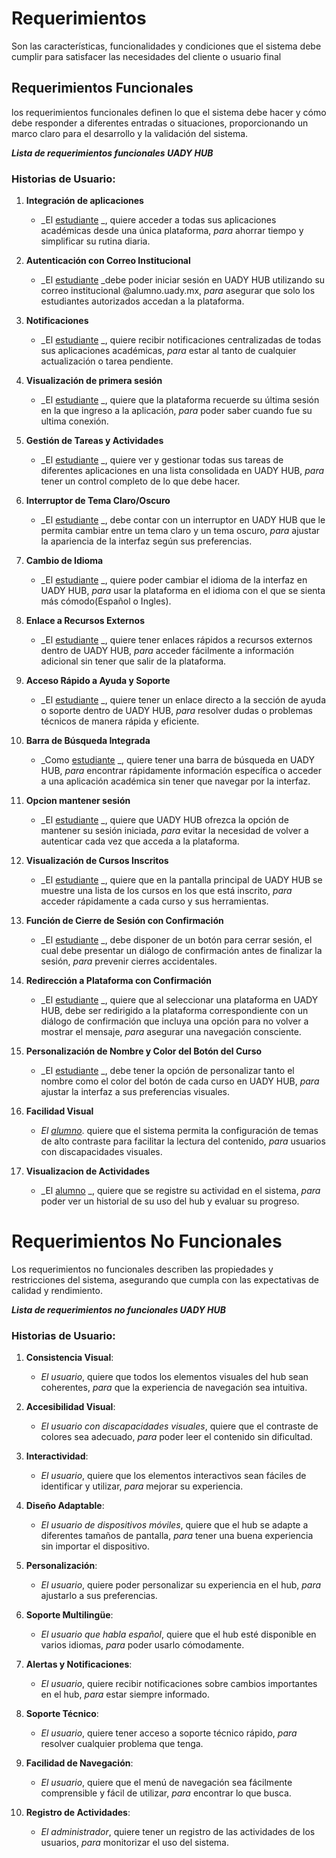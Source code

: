 # Requerimientos 
Son las características, funcionalidades y condiciones que el sistema debe cumplir para satisfacer las necesidades del cliente o usuario final 

## Requerimientos Funcionales
los requerimientos funcionales definen lo que el sistema debe hacer y cómo debe responder a diferentes entradas o situaciones, proporcionando un marco claro para el desarrollo y la validación del sistema.

***Lista de requerimientos funcionales UADY HUB***

### Historias de Usuario:

1.  **Integración de aplicaciones**
    
    -   _El [estudiante][blog] _, quiere acceder a todas sus aplicaciones académicas desde una única plataforma, _para_ ahorrar tiempo y simplificar su rutina diaria.

[blog]: https://github.com/Ozia112/Team-2-FSE-repo/blob/FIS-Project-Stage-1/B_task/Definition%20of%20users-clients%20(esp)1.1.md

2.  **Autenticación con Correo Institucional**  

    -  _El [estudiante][blog] _debe poder iniciar sesión en UADY HUB utilizando su correo institucional @alumno.uady.mx, _para_ asegurar que solo los estudiantes autorizados accedan a la plataforma.

3.  **Notificaciones**
    
    -   _El [estudiante][blog] _, quiere recibir notificaciones centralizadas de todas sus aplicaciones académicas, _para_ estar al tanto de cualquier actualización o tarea pendiente.

4.  **Visualización de primera sesión**
    
    -   _El [estudiante][blog] _, quiere que la plataforma recuerde su última sesión en la que ingreso a la aplicación, _para_ poder saber cuando fue su ultima conexión.

5.  **Gestión de Tareas y Actividades**

    -   _El [estudiante][blog] _, quiere ver y gestionar todas sus tareas de diferentes aplicaciones en una lista consolidada en UADY HUB, _para_ tener un control completo de lo que debe hacer.

6. **Interruptor de Tema Claro/Oscuro**

    -   _El [estudiante][blog] _, debe contar con un interruptor en UADY HUB que le permita cambiar entre un tema claro y un tema oscuro, _para_ ajustar la apariencia de la interfaz según sus preferencias.

7.  **Cambio de Idioma**

    -   _El [estudiante][blog] _, quiere poder cambiar el idioma de la interfaz en UADY HUB, _para_ usar la plataforma en el idioma con el que se sienta más cómodo(Español o Ingles).

8.  **Enlace a Recursos Externos**

    -   _El [estudiante][blog] _, quiere tener enlaces rápidos a recursos externos dentro de UADY HUB, _para_ acceder fácilmente a información adicional sin tener que salir de la plataforma.

9.  **Acceso Rápido a Ayuda y Soporte**

    -   _El [estudiante][blog] _, quiere tener un enlace directo a la sección de ayuda o soporte dentro de UADY HUB, _para_ resolver dudas o problemas técnicos de manera rápida y eficiente.

10.  **Barra de Búsqueda Integrada**

     -  _Como [estudiante][blog] _, quiere tener una barra de búsqueda en UADY HUB, _para_ encontrar rápidamente información específica o acceder a una aplicación académica sin tener que navegar por la interfaz.

11. **Opcion mantener sesión**

    -  _El [estudiante][blog] _, quiere que UADY HUB ofrezca la opción de mantener su sesión iniciada, _para_ evitar la necesidad de volver a autenticar cada vez que acceda a la plataforma.

12.  **Visualización de Cursos Inscritos**

     -  _El [estudiante][blog] _, quiere que en la pantalla principal de UADY HUB se muestre una lista de los cursos en los que está inscrito, _para_ acceder rápidamente a cada curso y sus herramientas.

13.  **Función de Cierre de Sesión con Confirmación**  

     - _El [estudiante][blog] _, debe disponer de un botón para cerrar sesión, el cual debe presentar un diálogo de confirmación antes de finalizar la sesión, _para_ prevenir cierres accidentales.

14.  **Redirección a Plataforma con Confirmación**  

     -  _El [estudiante][blog] _, quiere que al seleccionar una plataforma en UADY HUB, debe ser redirigido a la plataforma correspondiente con un diálogo de confirmación que incluya una opción para no volver a mostrar el mensaje, _para_ asegurar una navegación consciente.

15.  **Personalización de Nombre y Color del Botón del Curso**

     -   _El [estudiante][blog] _, debe tener la opción de personalizar tanto el nombre como el color del botón de cada curso en UADY HUB, _para_ ajustar la interfaz a sus preferencias visuales.
   
16.  **Facilidad Visual**

     -  _El [alumno][blog]_. quiere que el sistema permita la configuración de temas de alto contraste para facilitar la lectura del contenido, _para_ usuarios con discapacidades visuales.

17.  **Visualizacion de Actividades**

     -  _El [alumno][blog] _, quiere que se registre su actividad en el sistema, _para_ poder ver un historial de su uso del hub y evaluar su progreso.


# Requerimientos No Funcionales
Los requerimientos no funcionales describen las propiedades y restricciones del sistema, asegurando que cumpla con las expectativas de calidad y rendimiento.

***Lista de requerimientos no funcionales UADY HUB***

### Historias de Usuario:

1.  **Consistencia Visual**:
    
    -   _El usuario_, quiere que todos los elementos visuales del hub sean coherentes, _para_ que la experiencia de navegación sea intuitiva.
    
2.  **Accesibilidad Visual**:
    
    -   _El usuario con discapacidades visuales_, quiere que el contraste de colores sea adecuado, _para_ poder leer el contenido sin dificultad.
    
3.  **Interactividad**:
    
    -   _El usuario_, quiere que los elementos interactivos sean fáciles de identificar y utilizar, _para_ mejorar su experiencia.
    
4.  **Diseño Adaptable**:
    
    -   _El usuario de dispositivos móviles_, quiere que el hub se adapte a diferentes tamaños de pantalla, _para_ tener una buena experiencia sin importar el dispositivo.
    
5.  **Personalización**:
    
    -   _El usuario_, quiere poder personalizar su experiencia en el hub, _para_ ajustarlo a sus preferencias.
  
6.  **Soporte Multilingüe**:
    
    -   _El usuario que habla español_, quiere que el hub esté disponible en varios idiomas, _para_ poder usarlo cómodamente.
    
7.  **Alertas y Notificaciones**:
    
    -   _El usuario_, quiere recibir notificaciones sobre cambios importantes en el hub, _para_ estar siempre informado.
    
8.  **Soporte Técnico**:
    
    -   _El usuario_, quiere tener acceso a soporte técnico rápido, _para_ resolver cualquier problema que tenga.
    
9.  **Facilidad de Navegación**:
    
    -   _El usuario_, quiere que el menú de navegación sea fácilmente comprensible y fácil de utilizar, _para_ encontrar lo que busca.
    
10.  **Registro de Actividades**:
    
     -  _El administrador_, quiere tener un registro de las actividades de los usuarios, _para_ monitorizar el uso del sistema.
